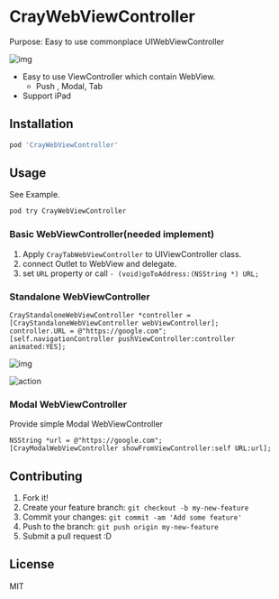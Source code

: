 # CrayWebViewController

Purpose: Easy to use commonplace UIWebViewController

![img](http://gyazo.com/88c8b0a4d606815f813d7728b66a0e91.gif)

* Easy to use ViewController which contain WebView.
    * Push , Modal, Tab
* Support iPad

## Installation

``` sh
pod 'CrayWebViewController'
```

## Usage

See Example.

``` sh
pod try CrayWebViewController
```

### Basic WebViewController(needed implement)

1. Apply `CrayTabWebViewController` to UIViewController class.
2. connect Outlet to WebView and delegate.
3. set `URL` property or call `- (void)goToAddress:(NSString *) URL;`

### Standalone WebViewController

``` objc
CrayStandaloneWebViewController *controller = [CrayStandaloneWebViewController webViewController];
controller.URL = @"https://google.com";
[self.navigationController pushViewController:controller animated:YES];
```

![img](http://monosnap.com/image/gQ0RhyXbTbVTBAldPPOTHMmJaXqmrg.png)

![action](http://monosnap.com/image/ADdPQeMeNgL3T2aj7PKnVrGXkxVZyF.png)

### Modal WebViewController

Provide simple Modal WebViewController

```objc
NSString *url = @"https://google.com";
[CrayModalWebViewController showFromViewController:self URL:url];
```


## Contributing

1. Fork it!
2. Create your feature branch: `git checkout -b my-new-feature`
3. Commit your changes: `git commit -am 'Add some feature'`
4. Push to the branch: `git push origin my-new-feature`
5. Submit a pull request :D

## License

MIT

